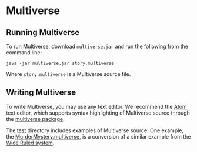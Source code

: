 Multiverse
==========

Running Multiverse
------------------

To run Multiverse, download `multiverse.jar` and run the following from the command line: 

`java -jar multiverse.jar story.multiverse`

Where `story.multiverse` is a Multiverse source file.

Writing Multiverse
------------------

To write Multiverse, you may use any text editor.  We recommend the [Atom](https://atom.io) text editor, which supports syntax highlighting of Multiverse source through the [multiverse package](https://github.com/drewctaylor/language-multiverse).

The [test](https://github.com/drewctaylor/multiverse/blob/master/src/test/resources/edu/gatech/dt87/multiverse/story/dsl/) directory includes examples of Multiverse source. One example, the [MurderMystery.multiverse](https://github.com/drewctaylor/multiverse/blob/master/src/test/resources/edu/gatech/dt87/multiverse/story/dsl/MurderMystery.multiverse), is a conversion of a similar example from the [Wide Ruled system](http://skorupski.org/wiki/wide_ruled/wide_ruled_v2).
